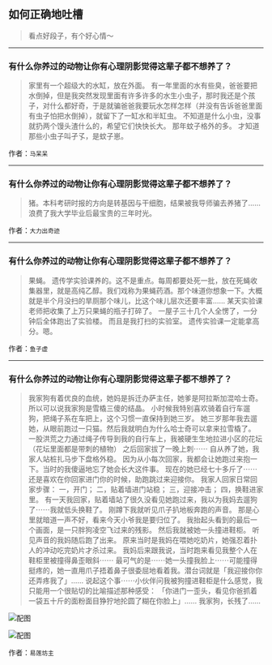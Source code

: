 ## 如何正确地吐槽

> 看点好段子，有个好心情～


 
---

### 有什么你养过的动物让你有心理阴影觉得这辈子都不想养了？

> 家里有一个超级大的水缸，放在外面。
> 有一年里面的水有些臭，爸爸要把水倒掉，但是我突然发现里面有许多许多的水生小虫子，那时我还是个孩子，对什么都好奇，于是就骗爸爸我要玩水怎样怎样（并没有告诉爸爸里面有虫子怕把水倒掉），就留下了一缸水和半缸虫。
> 不知道是什么小虫，没事就扔两个馒头渣什么的，希望它们快快长大。
> 那年蚊子格外的多。
> 才知道那些小虫子叫孑孓，是蚊子崽。


作者：`马呆呆`

---

### 有什么你养过的动物让你有心理阴影觉得这辈子都不想养了？

> 猪。本科考研时报的方向是转基因与干细胞，结果被我导师骗去养猪了……浪费了我大学毕业后最宝贵的三年时光。


作者：`大力出奇迹`

---

### 有什么你养过的动物让你有心理阴影觉得这辈子都不想养了？

> 果蝇。
> 遗传学实验课养的。这不是重点。每周都要处死一批，放在死蝇收集器里，就是高纯乙醇。我们戏称为果蝇药酒。那个味道你想象一下。大概就是半个月没扫的旱厕那个味儿，比这个味儿层次还要丰富……
> 某天实验课老师把收集了上万只果蝇的瓶子打碎了。
> 一屋子三十几个人全愣了，一分钟后全体跑出了实验楼。
> 而且是我打扫的实验室。
> 遗传实验课一定能拿高分。嗯。


作者：`鱼子虚`

---

### 有什么你养过的动物让你有心理阴影觉得这辈子都不想养了？

> 我家狗有着优良的血统，她妈是拆迁办萨主任，她爹是阿拉斯加混哈士奇。所以可以说我家狗是雪橇三傻的结晶。
> 小时候我特别喜欢骑着自行车遛狗，把绳子系在车把上，这个习惯一直保持到她三岁。
> 她三岁那年我去遛她，从眼前跑过一只猫。然后我就明白为什么哈士奇可以拿来拉雪橇了。
> 一股洪荒之力通过绳子传导到我的自行车上，我被硬生生地拉进小区的花坛（花坛里面都是带刺的植物）
> 之后回家拔了一晚上刺⋯⋯
> 自从养了她，我家人站桩扎马步下盘格外稳。
> 因为从小每次回家，我都会让她跑过来抱一下。当时的我傻逼地忘了她会长大这件事。
> 现在的她已经七十多斤了⋯⋯还是喜欢在你回家进门你的时候，助跑跳过来迎接你。
> 我家人回家日常回家步骤：
> 一，开门；
> 二，贴着墙进门站稳；
> 三，迎接冲击；
> 四，换鞋进家里。
> 有一天我回家，贴着墙站了很久没看见她跑过来，我以为我妈去遛狗了⋯⋯我就低头换鞋了。
> 刚蹲下我就听见爪子扒地板奔跑的声音。
> 那是心里就暗道一声不好，看来今天小爷我是要归位了。
> 我抬起头看到的最后一个画面，是一只胖狗凌空飞过来的残影。
> 然后我就被她一头撞进鞋柜。
> 听见声音的我妈随后跑了出来。
> 原来当时是我妈在喂她吃奶片，她强忍着扑人的冲动吃完奶片才杀过来。
> 我妈后来跟我说，当时跑来看见我整个人在鞋柜里被撞得鼻歪眼斜⋯⋯
> 最可气的是⋯⋯她一头撞我脸上⋯⋯可能撞得挺疼的，她一直用爪子捂着鼻子很委屈地看着我。潜台词就是「我迎接你你还弄疼我了」……
> 说起这个事⋯⋯小伙伴问我被狗撞进鞋柜是什么感觉，我只能用一个很贴切的比喻描述那种感受：
> 「你进门一歪头，看见你爸抓着一袋五十斤的面粉面目狰狞地抡圆了糊在你脸上」……
> 我家狗，长残了……



![配图](http://pic4.zhimg.com/70/3aa17efd871dffaf0c7d090b9d07990b_b.jpg)



![配图](http://pic2.zhimg.com/70/659c1ba4a44e2b9e6fca04e5e76ecf85_b.jpg)


作者：`易莲坊主`